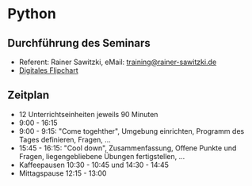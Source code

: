 # Python

## Durchführung des Seminars

* Referent: Rainer Sawitzki, eMail: training@rainer-sawitzki.de
* [Digitales Flipchart](https://docs.google.com/presentation/d/1e0MN2cJkzsCnSZsbIme90BkfguKy1wD89cW_HGYMK4Y/edit?usp=sharing)
## Zeitplan
* 12 Unterrichtseinheiten jeweils 90 Minuten
* 9:00 - 16:15
* 9:00 - 9:15: "Come togehther", Umgebung einrichten, Programm des Tages definieren, Fragen, ...
* 15:45 - 16:15: "Cool down", Zusammenfassung, Offene Punkte und Fragen, liegengebliebene Übungen fertigstellen, ...
* Kaffeepausen 10:30 - 10:45 und 14:30 - 14:45
* Mittagspause 12:15 - 13:00
